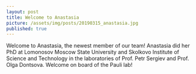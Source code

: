 ```yaml
---
layout: post
title: Welcome to Anastasia
picture: /assets/img/posts/20190315_anastasia.jpg
published: true
---
```

Welcome to Anastasia, the newest member of our team! Anastasia did her PhD at Lomonosov Moscow State University and Skolkovo Institute of Science and Technology in the laboratories of Prof. Petr Sergiev and Prof. Olga Dontsova. Welcome on board of the Pauli lab! 
